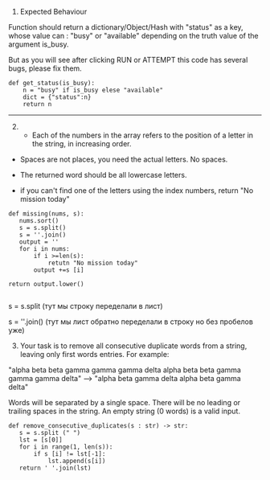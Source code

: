 1) Expected Behaviour

Function should return a dictionary/Object/Hash with "status" as a key, whose value can : "busy" or "available" depending on the truth value of the argument is_busy.

But as you will see after clicking RUN or ATTEMPT this code has several bugs, please fix them.

```
def get_status(is_busy):
    n = "busy" if is_busy elese "available"
    dict = {"status":n}
    return n
 ```
 ___________________________________________________________
 
2) - Each of the numbers in the array refers to the position of a letter in the string, in increasing order.

- Spaces are not places, you need the actual letters. No spaces.

- The returned word should be all lowercase letters.

- if you can't find one of the letters using the index numbers, return "No mission today"

 ```
def missing(nums, s):
    nums.sort()
    s = s.split()
    s = ''.join()
    output = ''
    for i in nums:
        if i >=len(s):
            retutn "No mission today"
        output +=s [i]
        
return output.lower()
    
 ```
 
 s = s.split (тут мы строку переделали в лист)
 
 s = ''.join() (тут мы лист обратно переделали в строку но без пробелов уже)
 
 
 
3)  Your task is to remove all consecutive duplicate words from a string, leaving only first words entries. For example:

"alpha beta beta gamma gamma gamma delta alpha beta beta gamma gamma gamma delta" --> "alpha beta gamma delta alpha beta gamma delta"

Words will be separated by a single space. There will be no leading or trailing spaces in the string. An empty string (0 words) is a valid input.
    
 ```
 def remove_consecutive_duplicates(s : str) -> str:
    s = s.split (" ")
    lst = [s[0]]
    for i in range(1, len(s)):
        if s [i] != lst[-1]:
            lst.append(s[i])
    return ' '.join(lst)
    
 ```
 
 
